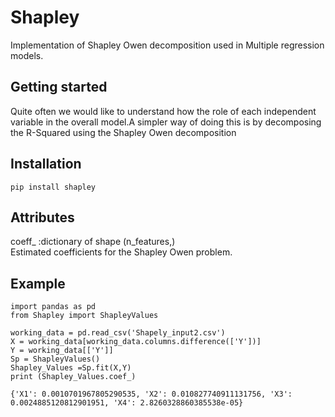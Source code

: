 # Shapley
Implementation of Shapley Owen decomposition used in Multiple regression models.

## Getting started 
Quite often we would like to understand how the role of each independent variable in the overall model.A simpler way of doing this is by decomposing the R-Squared using the Shapley Owen decomposition

## Installation
  ````pip install shapley````
  
## Attributes
coeff_ :dictionary  of shape (n_features,)  
        Estimated coefficients for the Shapley Owen  problem.
        
## Example
````
import pandas as pd
from Shapley import ShapleyValues

working_data = pd.read_csv('Shapely_input2.csv')
X = working_data[working_data.columns.difference(['Y'])]
Y = working_data[['Y']]
Sp = ShapleyValues()
Shapley_Values =Sp.fit(X,Y)
print (Shapley_Values.coef_)

{'X1': 0.0010701967805290535, 'X2': 0.010827740911131756, 'X3': 0.0024885120812901951, 'X4': 2.8260328860385538e-05}
````
